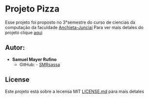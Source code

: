 # Projeto Pizza

Esse projeto foi proposto no 3°semestre do curso de ciencias da computação da faculdade [Anchieta-Junciai](https://www.anchieta.br/) 
Para ver mais detales do projeto clique [aqui](https://github.com/smrsassa/pizza/blob/master/Projeto/README.md) 
## Autor:
- **Samuel Mayer Rufino** 
    - GitHub: - [SMRsassa](https://github.com/smrsassa)
  
 ## License
Este projeto está sobre a lecensa MIT [LICENSE.md](https://github.com/smrsassa/pizza/blob/master/LICENSE) para mais detales
